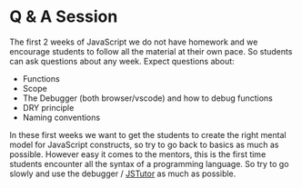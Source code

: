 # Q & A Session

The first 2 weeks of JavaScript we do not have homework and we encourage students to follow all the material at their own pace. So students can ask questions about any week. Expect questions about:

- Functions
- Scope
- The Debugger (both browser/vscode) and how to debug functions
- DRY principle
- Naming conventions

In these first weeks we want to get the students to create the right mental model for JavaScript constructs, so try to go back to basics as much as possible. However easy it comes to the mentors, this is the first time students encounter all the syntax of a programming language. So try to go slowly and use the debugger / [JSTutor](http://pythontutor.com/javascript.html#mode=edit) as much as possible.
